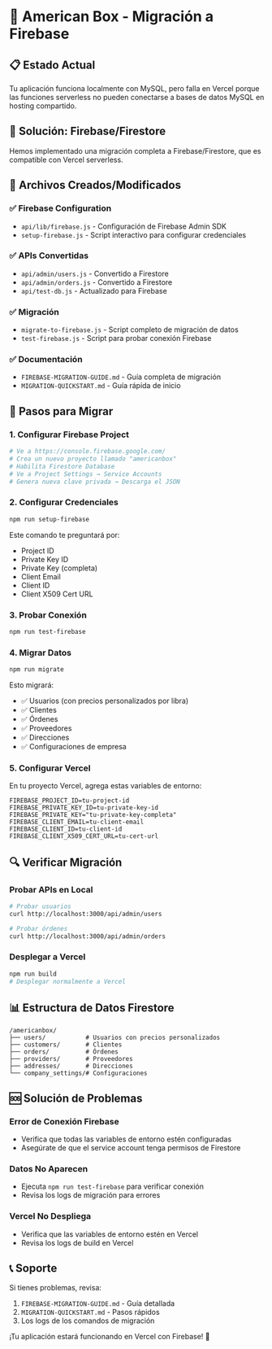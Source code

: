 # 🚀 American Box - Migración a Firebase

## 📋 Estado Actual
Tu aplicación funciona localmente con MySQL, pero falla en Vercel porque las funciones serverless no pueden conectarse a bases de datos MySQL en hosting compartido.

## 🎯 Solución: Firebase/Firestore
Hemos implementado una migración completa a Firebase/Firestore, que es compatible con Vercel serverless.

## 📁 Archivos Creados/Modificados

### ✅ Firebase Configuration
- `api/lib/firebase.js` - Configuración de Firebase Admin SDK
- `setup-firebase.js` - Script interactivo para configurar credenciales

### ✅ APIs Convertidas
- `api/admin/users.js` - Convertido a Firestore
- `api/admin/orders.js` - Convertido a Firestore
- `api/test-db.js` - Actualizado para Firebase

### ✅ Migración
- `migrate-to-firebase.js` - Script completo de migración de datos
- `test-firebase.js` - Script para probar conexión Firebase

### ✅ Documentación
- `FIREBASE-MIGRATION-GUIDE.md` - Guía completa de migración
- `MIGRATION-QUICKSTART.md` - Guía rápida de inicio

## 🚀 Pasos para Migrar

### 1. Configurar Firebase Project
```bash
# Ve a https://console.firebase.google.com/
# Crea un nuevo proyecto llamado "americanbox"
# Habilita Firestore Database
# Ve a Project Settings → Service Accounts
# Genera nueva clave privada → Descarga el JSON
```

### 2. Configurar Credenciales
```bash
npm run setup-firebase
```
Este comando te preguntará por:
- Project ID
- Private Key ID
- Private Key (completa)
- Client Email
- Client ID
- Client X509 Cert URL

### 3. Probar Conexión
```bash
npm run test-firebase
```

### 4. Migrar Datos
```bash
npm run migrate
```
Esto migrará:
- ✅ Usuarios (con precios personalizados por libra)
- ✅ Clientes
- ✅ Órdenes
- ✅ Proveedores
- ✅ Direcciones
- ✅ Configuraciones de empresa

### 5. Configurar Vercel
En tu proyecto Vercel, agrega estas variables de entorno:

```env
FIREBASE_PROJECT_ID=tu-project-id
FIREBASE_PRIVATE_KEY_ID=tu-private-key-id
FIREBASE_PRIVATE_KEY="tu-private-key-completa"
FIREBASE_CLIENT_EMAIL=tu-client-email
FIREBASE_CLIENT_ID=tu-client-id
FIREBASE_CLIENT_X509_CERT_URL=tu-cert-url
```

## 🔍 Verificar Migración

### Probar APIs en Local
```bash
# Probar usuarios
curl http://localhost:3000/api/admin/users

# Probar órdenes
curl http://localhost:3000/api/admin/orders
```

### Desplegar a Vercel
```bash
npm run build
# Desplegar normalmente a Vercel
```

## 📊 Estructura de Datos Firestore

```
/americanbox/
├── users/           # Usuarios con precios personalizados
├── customers/       # Clientes
├── orders/          # Órdenes
├── providers/       # Proveedores
├── addresses/       # Direcciones
└── company_settings/# Configuraciones
```

## 🆘 Solución de Problemas

### Error de Conexión Firebase
- Verifica que todas las variables de entorno estén configuradas
- Asegúrate de que el service account tenga permisos de Firestore

### Datos No Aparecen
- Ejecuta `npm run test-firebase` para verificar conexión
- Revisa los logs de migración para errores

### Vercel No Despliega
- Verifica que las variables de entorno estén en Vercel
- Revisa los logs de build en Vercel

## 📞 Soporte
Si tienes problemas, revisa:
1. `FIREBASE-MIGRATION-GUIDE.md` - Guía detallada
2. `MIGRATION-QUICKSTART.md` - Pasos rápidos
3. Los logs de los comandos de migración

¡Tu aplicación estará funcionando en Vercel con Firebase! 🎉